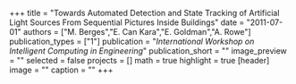 +++
title = "Towards Automated Detection and State Tracking of Artificial Light Sources From Sequential Pictures Inside Buildings"
date = "2011-07-01"
authors = ["M. Berges","E. Can Kara","E. Goldman","A. Rowe"]
publication_types = ["1"]
publication = "_International Workshop on Intelligent Computing in Engineering_"
publication_short = ""
image_preview = ""
selected = false
projects = []
math = true
highlight = true
[header]
image = ""
caption = ""
+++


